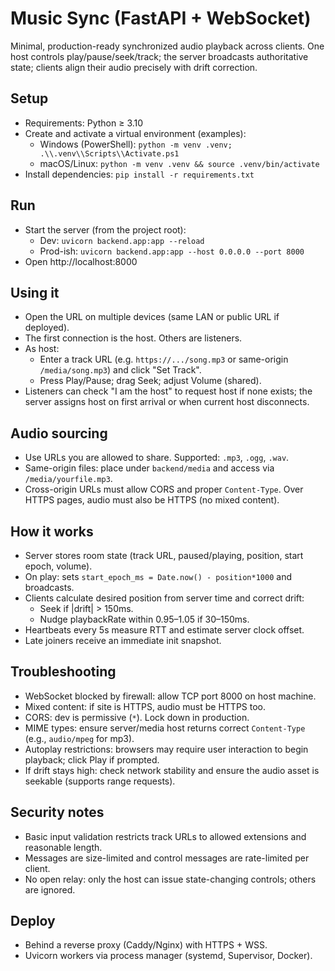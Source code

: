 # Music Sync (FastAPI + WebSocket)

Minimal, production-ready synchronized audio playback across clients. One host controls play/pause/seek/track; the server broadcasts authoritative state; clients align their audio precisely with drift correction.

## Setup

- Requirements: Python ≥ 3.10
- Create and activate a virtual environment (examples):
  - Windows (PowerShell): `python -m venv .venv; .\\.venv\\Scripts\\Activate.ps1`
  - macOS/Linux: `python -m venv .venv && source .venv/bin/activate`
- Install dependencies: `pip install -r requirements.txt`

## Run

- Start the server (from the project root):
  - Dev: `uvicorn backend.app:app --reload`
  - Prod-ish: `uvicorn backend.app:app --host 0.0.0.0 --port 8000`
- Open http://localhost:8000

## Using it

- Open the URL on multiple devices (same LAN or public URL if deployed).
- The first connection is the host. Others are listeners.
- As host:
  - Enter a track URL (e.g. `https://.../song.mp3` or same-origin `/media/song.mp3`) and click "Set Track".
  - Press Play/Pause; drag Seek; adjust Volume (shared).
- Listeners can check "I am the host" to request host if none exists; the server assigns host on first arrival or when current host disconnects.

## Audio sourcing

- Use URLs you are allowed to share. Supported: `.mp3`, `.ogg`, `.wav`.
- Same-origin files: place under `backend/media` and access via `/media/yourfile.mp3`.
- Cross-origin URLs must allow CORS and proper `Content-Type`. Over HTTPS pages, audio must also be HTTPS (no mixed content).

## How it works

- Server stores room state (track URL, paused/playing, position, start epoch, volume).
- On play: sets `start_epoch_ms = Date.now() - position*1000` and broadcasts.
- Clients calculate desired position from server time and correct drift:
  - Seek if |drift| > 150ms.
  - Nudge playbackRate within 0.95–1.05 if 30–150ms.
- Heartbeats every 5s measure RTT and estimate server clock offset.
- Late joiners receive an immediate init snapshot.

## Troubleshooting

- WebSocket blocked by firewall: allow TCP port 8000 on host machine.
- Mixed content: if site is HTTPS, audio must be HTTPS too.
- CORS: dev is permissive (`*`). Lock down in production.
- MIME types: ensure server/media host returns correct `Content-Type` (e.g., `audio/mpeg` for mp3).
- Autoplay restrictions: browsers may require user interaction to begin playback; click Play if prompted.
- If drift stays high: check network stability and ensure the audio asset is seekable (supports range requests).

## Security notes

- Basic input validation restricts track URLs to allowed extensions and reasonable length.
- Messages are size-limited and control messages are rate-limited per client.
- No open relay: only the host can issue state-changing controls; others are ignored.

## Deploy

- Behind a reverse proxy (Caddy/Nginx) with HTTPS + WSS.
- Uvicorn workers via process manager (systemd, Supervisor, Docker).
